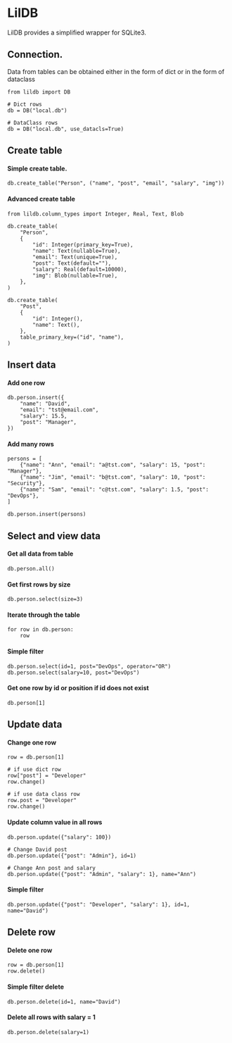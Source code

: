 # LilDB
LilDB provides a simplified wrapper for SQLite3.

## Connection.
Data from tables can be obtained either in the form of dict or in the form of dataclass
```
from lildb import DB

# Dict rows
db = DB("local.db")

# DataClass rows
db = DB("local.db", use_datacls=True)
```


## Create table
#### Simple create table.
```
db.create_table("Person", ("name", "post", "email", "salary", "img"))
```


#### Advanced create table
```
from lildb.column_types import Integer, Real, Text, Blob

db.create_table(
    "Person",
    {
        "id": Integer(primary_key=True),
        "name": Text(nullable=True),
        "email": Text(unique=True),
        "post": Text(default=""),
        "salary": Real(default=10000),
        "img": Blob(nullable=True),
    },
)

db.create_table(
    "Post",
    {
        "id": Integer(),
        "name": Text(),
    },
    table_primary_key=("id", "name"),
)
```

## Insert data

#### Add one row
```
db.person.insert({
    "name": "David",
    "email": "tst@email.com",
    "salary": 15.5,
    "post": "Manager",
})
```

#### Add many rows
```
persons = [
    {"name": "Ann", "email": "a@tst.com", "salary": 15, "post": "Manager"},
    {"name": "Jim", "email": "b@tst.com", "salary": 10, "post": "Security"},
    {"name": "Sam", "email": "c@tst.com", "salary": 1.5, "post": "DevOps"},
]

db.person.insert(persons)
```

## Select and view data

#### Get all data from table
```
db.person.all()
```

#### Get first rows by size
```
db.person.select(size=3)
```

#### Iterate through the table
```
for row in db.person:
    row
```

#### Simple filter
```
db.person.select(id=1, post="DevOps", operator="OR")
db.person.select(salary=10, post="DevOps")
```

#### Get one row by id or position if id does not exist
```
db.person[1]
```

## Update data

#### Change one row
```
row = db.person[1]

# if use dict row
row["post"] = "Developer"
row.change()

# if use data class row
row.post = "Developer"
row.change()
```

#### Update column value in all rows
```
db.person.update({"salary": 100})
```

```
# Change David post
db.person.update({"post": "Admin"}, id=1)

# Change Ann post and salary
db.person.update({"post": "Admin", "salary": 1}, name="Ann")
```

#### Simple filter
```
db.person.update({"post": "Developer", "salary": 1}, id=1, name="David")
```

## Delete row

#### Delete one row
```
row = db.person[1]
row.delete()
```

#### Simple filter delete
```
db.person.delete(id=1, name="David")
```

#### Delete all rows with salary = 1
```
db.person.delete(salary=1)
```
